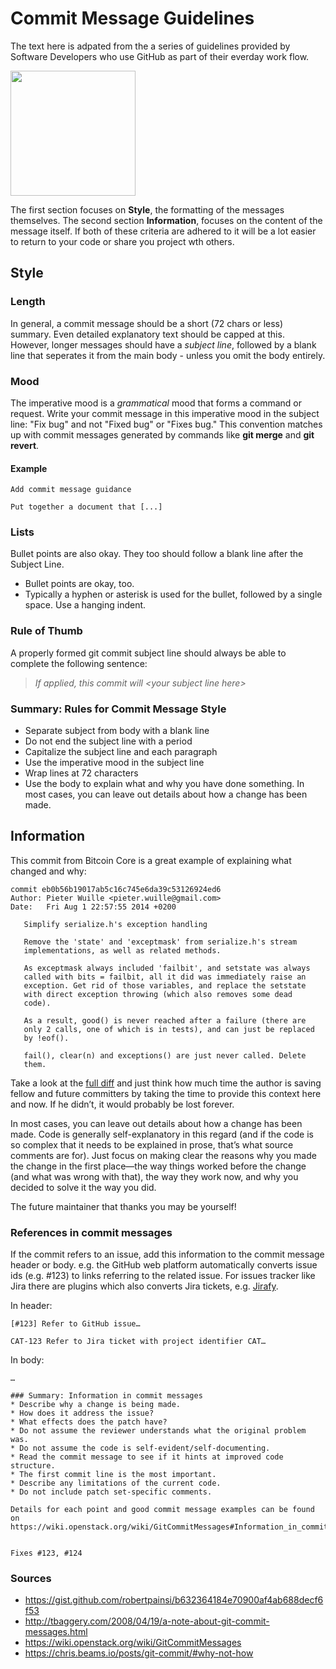 # Commit Message Guidelines

The text here is adpated from the a series of guidelines provided by Software Developers who use GitHub as part of their everday work flow. 

<img src="https://imgs.xkcd.com/comics/git_commit_2x.png" height="200">

The first section focuses on **Style**, the formatting of the messages themselves. The second section **Information**, focuses on the content of the message itself. 
If both of these criteria are adhered to it will be a lot easier to return to your code or share you project wth others.

## Style
### Length

In general, a commit message should be a short (72 chars or less) summary. Even detailed explanatory text should be capped at this. 
However, longer messages should have a *subject line*, followed by a blank line that seperates it from the main body - unless you omit the body entirely.

### Mood
The imperative mood is a *grammatical* mood that forms a command or request.
Write your commit message in this imperative mood in the subject line: "Fix bug" and not "Fixed bug" or "Fixes bug." 
This convention matches up with commit messages generated by commands like **git merge** and **git revert**.

#### Example
```
Add commit message guidance

Put together a document that [...]
```

### Lists
Bullet points are also okay. They too should follow a blank line after the Subject Line.
- Bullet points are okay, too.
- Typically a hyphen or asterisk is used for the bullet, followed by a
  single space. Use a hanging indent.
  
### Rule of Thumb
A properly formed git commit subject line should always be able to complete the following sentence:
> *If applied, this commit will \<your subject line here\>*

### Summary: Rules for Commit Message Style
* Separate subject from body with a blank line
* Do not end the subject line with a period
* Capitalize the subject line and each paragraph
* Use the imperative mood in the subject line
* Wrap lines at 72 characters
* Use the body to explain what and why you have done something. In most cases, you can leave out details about how a change has been made.

## Information

This commit from Bitcoin Core is a great example of explaining what changed and why:
```
commit eb0b56b19017ab5c16c745e6da39c53126924ed6
Author: Pieter Wuille <pieter.wuille@gmail.com>
Date:   Fri Aug 1 22:57:55 2014 +0200

   Simplify serialize.h's exception handling

   Remove the 'state' and 'exceptmask' from serialize.h's stream
   implementations, as well as related methods.

   As exceptmask always included 'failbit', and setstate was always
   called with bits = failbit, all it did was immediately raise an
   exception. Get rid of those variables, and replace the setstate
   with direct exception throwing (which also removes some dead
   code).

   As a result, good() is never reached after a failure (there are
   only 2 calls, one of which is in tests), and can just be replaced
   by !eof().

   fail(), clear(n) and exceptions() are just never called. Delete
   them.
  ```
Take a look at the [full diff](https://github.com/bitcoin/bitcoin/commit/eb0b56b19017ab5c16c745e6da39c53126924ed6) and just think how much time the author is saving fellow and future committers by taking the time to provide this context here and now. If he didn’t, it would probably be lost forever.

In most cases, you can leave out details about how a change has been made. Code is generally self-explanatory in this regard (and if the code is so complex that it needs to be explained in prose, that’s what source comments are for). Just focus on making clear the reasons why you made the change in the first place—the way things worked before the change (and what was wrong with that), the way they work now, and why you decided to solve it the way you did.

The future maintainer that thanks you may be yourself!

### References in commit messages
If the commit refers to an issue, add this information to the commit message header or body. e.g. the GitHub web platform automatically converts issue ids (e.g. #123) to links referring to the related issue. For issues tracker like Jira there are plugins which also converts Jira tickets, e.g. [Jirafy](https://chrome.google.com/webstore/detail/jirafy/npldkpkhkmpnfhpmeoahhakbgcldplbj).

In header:
```
[#123] Refer to GitHub issue…
```
```
CAT-123 Refer to Jira ticket with project identifier CAT…
```
In body:
```
…

### Summary: Information in commit messages
* Describe why a change is being made.
* How does it address the issue?
* What effects does the patch have?
* Do not assume the reviewer understands what the original problem was.
* Do not assume the code is self-evident/self-documenting.
* Read the commit message to see if it hints at improved code structure.
* The first commit line is the most important.
* Describe any limitations of the current code.
* Do not include patch set-specific comments.

Details for each point and good commit message examples can be found on https://wiki.openstack.org/wiki/GitCommitMessages#Information_in_commit_messages


Fixes #123, #124
```

### Sources
* https://gist.github.com/robertpainsi/b632364184e70900af4ab688decf6f53
* http://tbaggery.com/2008/04/19/a-note-about-git-commit-messages.html
* https://wiki.openstack.org/wiki/GitCommitMessages
* https://chris.beams.io/posts/git-commit/#why-not-how

